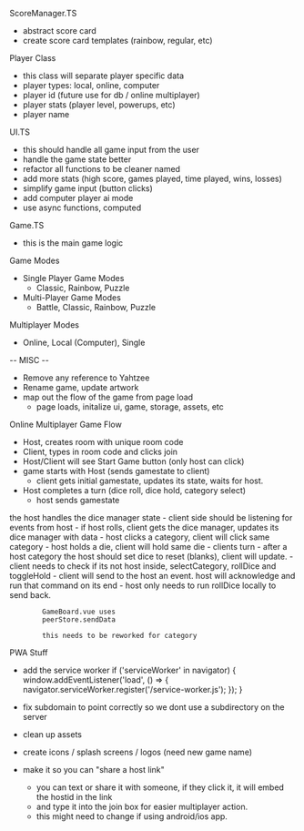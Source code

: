 ScoreManager.TS
- abstract score card
- create score card templates (rainbow, regular, etc)


Player Class
- this class will separate player specific data
- player types: local, online, computer
- player id (future use for db / online multiplayer)
- player stats (player level, powerups, etc)
- player name


UI.TS
- this should handle all game input from the user
- handle the game state better
- refactor all functions to be cleaner named
- add more stats (high score, games played, time played, wins, losses)
- simplify game input (button clicks)
- add computer player ai mode
- use async functions, computed 


Game.TS
- this is the main game logic


Game Modes
- Single Player Game Modes
    - Classic, Rainbow, Puzzle
- Multi-Player Game Modes
    - Battle, Classic, Rainbow, Puzzle

Multiplayer Modes
- Online, Local (Computer), Single


-- MISC --
- Remove any reference to Yahtzee
- Rename game, update artwork
- map out the flow of the game from page load 
    - page loads, initalize ui, game, storage, assets, etc



Online Multiplayer Game Flow
- Host, creates room with unique room code
- Client, types in room code and clicks join
- Host/Client will see Start Game button (only host can click)
- game starts with Host (sends gamestate to client)
    - client gets initial gamestate, updates its state, waits for host.
- Host completes a turn (dice roll, dice hold, category select)
    - host sends gamestate

the host handles the dice manager state
    - client side should be listening for events from host 
        - if host rolls, client gets the dice manager, updates its dice manager with data
        - host clicks a category, client will click same category
        - host holds a die, client will hold same die
    - clients turn
        - after a host category the host should set dice to reset (blanks), client will update.
        - client needs to check if its not host inside, selectCategory, rollDice and toggleHold
            - client will send to the host an event. host will acknowledge and run that command on its end
            - host only needs to run rollDice locally to send back.
            
            GameBoard.vue uses
            peerStore.sendData

            this needs to be reworked for category



PWA Stuff

- add the service worker
  if ('serviceWorker' in navigator) {
     window.addEventListener('load', () => {
       navigator.serviceWorker.register('/service-worker.js');
     });
   }

- fix subdomain to point correctly so we dont use a subdirectory on the server
- clean up assets
- create icons / splash screens / logos (need new game name)

- make it so you can "share a host link"
    - you can text or share it with someone, if they click it, it will embed the hostid in the link
    - and type it into the join box for easier multiplayer action.
    - this might need to change if using android/ios app.